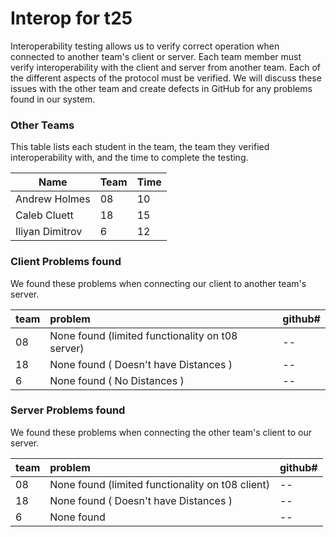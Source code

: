 # Interop for t25

Interoperability testing allows us to verify correct operation when connected to another team's client or server.
Each team member must verify interoperability with the client and server from another team.
Each of the different aspects of the protocol must be verified.
We will discuss these issues with the other team and create defects in GitHub for any problems found in our system.
 
### Other Teams

This table lists each student in the team, the team they verified interoperability with, and the time to complete the testing.

| Name | Team | Time |
| ---- | ---- | ---- |
| Andrew Holmes | 08 | 10 |
| Caleb Cluett | 18 | 15 |
| Iliyan Dimitrov | 6 | 12 |


### Client Problems found

We found these problems when connecting our client to another team's server.

| team | problem | github# |
| :--- |  :--- | --- |
| 08  | None found (limited functionality on t08 server) | -- |
| 18  | None found ( Doesn't have Distances ) |--|
| 6   | None found ( No Distances ) |--|


### Server Problems found

We found these problems when connecting the other team's client to our server.

| team |  problem | github# |
| :--- |  :--- | --- |
| 08 | None found (limited functionality on t08 client) | -- |
| 18  | None found ( Doesn't have Distances ) |--|
| 6   | None found |--|

